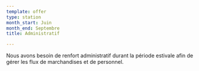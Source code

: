 ```yaml
---
template: offer
type: station
month_start: Juin
month_end: Septembre
title: Administratif

---
```

Nous avons besoin de renfort administratif durant la période estivale afin de gérer les flux de marchandises et de personnel.